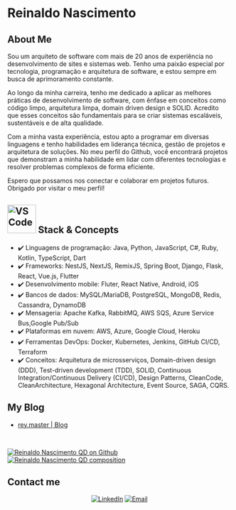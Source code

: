 # Reinaldo Nascimento

## About Me

Sou um arquiteto de software com mais de 20 anos de experiência no desenvolvimento de sites e sistemas web. Tenho uma paixão especial por tecnologia, programação e arquitetura de software, e estou sempre em busca de aprimoramento constante.

Ao longo da minha carreira, tenho me dedicado a aplicar as melhores práticas de desenvolvimento de software, com ênfase em conceitos como código limpo, arquitetura limpa, domain driven design e SOLID. Acredito que esses conceitos são fundamentais para se criar sistemas escaláveis, sustentáveis e de alta qualidade.

Com a minha vasta experiência, estou apto a programar em diversas linguagens e tenho habilidades em liderança técnica, gestão de projetos e arquitetura de soluções. No meu perfil do Github, você encontrará projetos que demonstram a minha habilidade em lidar com diferentes tecnologias e resolver problemas complexos de forma eficiente.

Espero que possamos nos conectar e colaborar em projetos futuros. Obrigado por visitar o meu perfil!

## <img src="https://cdn3.emoji.gg/emojis/2829_VSCode.png" width="64px" height="64px" alt="VSCode"> Stack & Concepts

- ✔️ Linguagens de programação: Java, Python, JavaScript, C#, Ruby, Kotlin, TypeScript, Dart
- ✔️ Frameworks: NestJS, NextJS, RemixJS, Spring Boot, Django, Flask, React, Vue.js, Flutter
- ✔️ Desenvolvimento mobile: Fluter, React Native, Android, iOS
- ✔️ Bancos de dados: MySQL/MariaDB, PostgreSQL, MongoDB, Redis, Cassandra, DynamoDB
- ✔️ Mensageria: Apache Kafka, RabbitMQ, AWS SQS, Azure Service Bus,Google Pub/Sub 
- ✔️ Plataformas em nuvem: AWS, Azure, Google Cloud, Heroku
- ✔️ Ferramentas DevOps: Docker, Kubernetes, Jenkins, GitHub CI/CD, Terraform
- ✔️ Conceitos: Arquitetura de microsserviços, Domain-driven design (DDD), Test-driven development (TDD), SOLID, Continuous Integration/Continuous Delivery (CI/CD), Design Patterns, CleanCode, CleanArchitecture, Hexagonal Architecture, Event Source, SAGA, CQRS.

## My Blog
- [rey.master | Blog](https://reymaster.dev.br)

<br/>

[![Reinaldo Nascimento QD on Github](https://github-readme-stats.vercel.app/api?username=reinaldoqd&show_icons=true&theme=dark)](https://github.com/reinaldoqd)
[![Reinaldo Nascimento QD composition](https://github-readme-stats.vercel.app/api/top-langs/?username=reinaldoqd&layout=compact&theme=dark)](https://github.com/reinaldoqd)

## Contact me

<p align="center">
<a href="https://www.linkedin.com/in/reinaldonascimento/"><img alt="LinkedIn" src="https://img.shields.io/badge/LinkedIn-Reinaldo%20Nascimento-blue?style=flat-square&logo=linkedin"></a>
<a href="mailto:reinaldo.nascimento@queimadiaria.com.br"><img alt="Email" src="https://img.shields.io/badge/Email-reinaldo.nascimento@queimadiaria.com.br-blue?style=flat-square&logo=gmail"></a>
</p>
